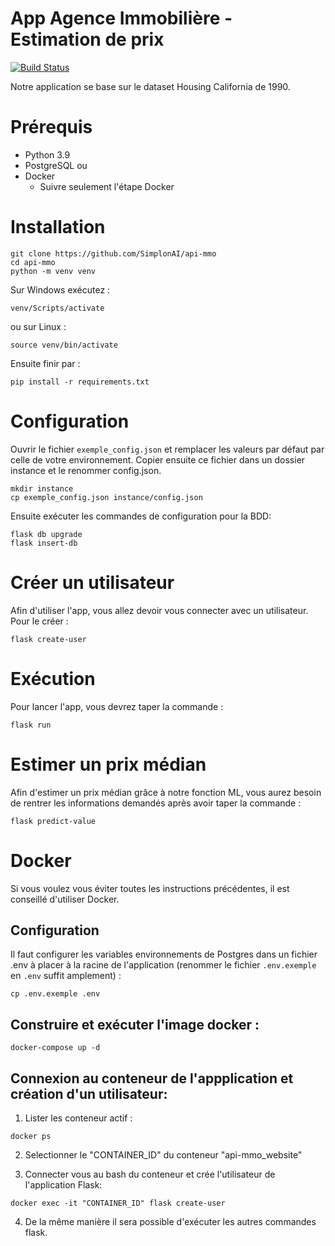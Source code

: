 # App Agence Immobilière - Estimation de prix
[![Build Status](https://travis-ci.com/SimplonAI/api-mmo.svg?token=54ssNXAp4tdWQ5mk1zsT&branch=main)](https://travis-ci.com/SimplonAI/api-mmo)

Notre application se base sur le dataset Housing California de 1990.

# Prérequis
* Python 3.9
* PostgreSQL
ou
* Docker
    * Suivre seulement l'étape Docker

# Installation
```console
git clone https://github.com/SimplonAI/api-mmo
cd api-mmo
python -m venv venv
```
Sur Windows exécutez :
```console
venv/Scripts/activate
```
ou sur Linux :
```console
source venv/bin/activate
```
Ensuite finir par :
```console
pip install -r requirements.txt
```

# Configuration
Ouvrir le fichier `exemple_config.json` et remplacer les valeurs par défaut par celle de votre environnement. Copier ensuite ce fichier dans un dossier instance et le renommer config.json.
```console
mkdir instance
cp exemple_config.json instance/config.json
```
Ensuite exécuter les commandes de configuration pour la BDD:
```console
flask db upgrade
flask insert-db
```

# Créer un utilisateur
Afin d'utiliser l'app, vous allez devoir vous connecter avec un utilisateur. Pour le créer :
```console
flask create-user
```

# Exécution
Pour lancer l'app, vous devrez taper la commande :
```console
flask run
```

# Estimer un prix médian
Afin d'estimer un prix médian grâce à notre fonction ML, vous aurez besoin de rentrer les informations demandés après avoir taper la commande :
```console
flask predict-value
```

# Docker
Si vous voulez vous éviter toutes les instructions précédentes, il est conseillé d'utiliser Docker.
## Configuration
Il faut configurer les variables environnements de Postgres dans un fichier .env à placer à la racine de l'application (renommer le fichier `.env.exemple` en `.env` suffit amplement) :
```console
cp .env.exemple .env
```
## Construire et exécuter l'image docker :
```console
docker-compose up -d
```
## Connexion au conteneur de l'appplication et création d'un utilisateur:
1. Lister les conteneur actif :
```console
docker ps
```
2. Selectionner le "CONTAINER_ID" du conteneur "api-mmo_website"

3. Connecter vous au bash du conteneur et crée l'utilisateur de l'application Flask:
```console
docker exec -it "CONTAINER_ID" flask create-user
```
4. De la même manière il sera possible d'exécuter les autres commandes flask.
